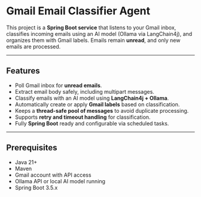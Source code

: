 # Gmail Email Classifier Agent

This project is a **Spring Boot service** that listens to your Gmail inbox, classifies incoming emails using an AI model (Ollama via LangChain4j), and organizes them with Gmail labels. Emails remain **unread**, and only new emails are processed.

---

## Features

- Poll Gmail inbox for **unread emails**.
- Extract email body safely, including multipart messages.
- Classify emails with an AI model using **LangChain4j + Ollama**.
- Automatically create or apply **Gmail labels** based on classification.
- Keeps a **thread-safe pool of messages** to avoid duplicate processing.
- Supports **retry and timeout handling** for classification.
- Fully **Spring Boot** ready and configurable via scheduled tasks.

---

## Prerequisites

- Java 21+
- Maven
- Gmail account with API access
- Ollama API or local AI model running
- Spring Boot 3.5.x
